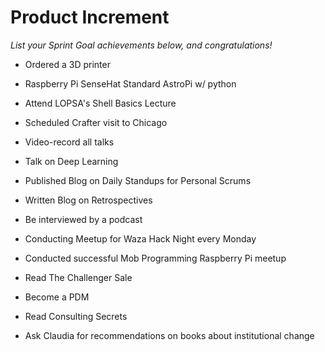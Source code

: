 # Product Increment

_List your Sprint Goal achievements below, and congratulations!_

- Ordered a 3D printer
- Raspberry Pi SenseHat Standard AstroPi w/ python
- Attend LOPSA's Shell Basics Lecture
- Scheduled Crafter visit to Chicago

- Video-record all talks
- Talk on Deep Learning
- Published Blog on Daily Standups for Personal Scrums
- Written Blog on Retrospectives
- Be interviewed by a podcast

- Conducting Meetup for Waza Hack Night every Monday
- Conducted successful Mob Programming Raspberry Pi meetup
- Read The Challenger Sale
- Become a PDM
- Read Consulting Secrets
- Ask Claudia for recommendations on books about institutional change
